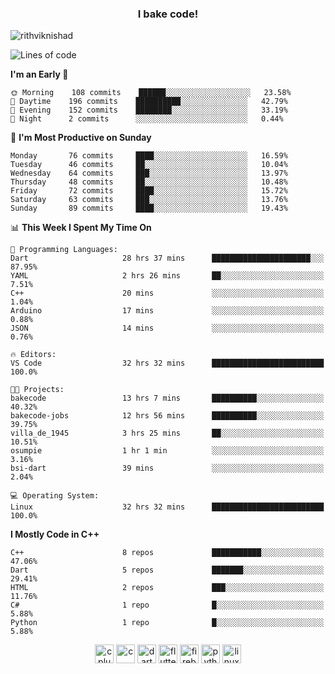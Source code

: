 <h3 align="center">I bake code!</h3>

<p align="left"> <img src="https://komarev.com/ghpvc/?username=rithviknishad" alt="rithviknishad" /> </p>

<!--START_SECTION:waka-->
![Lines of code](https://img.shields.io/badge/From%20Hello%20World%20I%27ve%20Written-23.3%20million%20lines%20of%20code-blue)

**I'm an Early 🐤** 

```text
🌞 Morning    108 commits    ██████░░░░░░░░░░░░░░░░░░░   23.58% 
🌆 Daytime    196 commits    ██████████░░░░░░░░░░░░░░░   42.79% 
🌃 Evening    152 commits    ████████░░░░░░░░░░░░░░░░░   33.19% 
🌙 Night      2 commits      ░░░░░░░░░░░░░░░░░░░░░░░░░   0.44%

```
📅 **I'm Most Productive on Sunday** 

```text
Monday       76 commits     ████░░░░░░░░░░░░░░░░░░░░░   16.59% 
Tuesday      46 commits     ██░░░░░░░░░░░░░░░░░░░░░░░   10.04% 
Wednesday    64 commits     ███░░░░░░░░░░░░░░░░░░░░░░   13.97% 
Thursday     48 commits     ██░░░░░░░░░░░░░░░░░░░░░░░   10.48% 
Friday       72 commits     ████░░░░░░░░░░░░░░░░░░░░░   15.72% 
Saturday     63 commits     ███░░░░░░░░░░░░░░░░░░░░░░   13.76% 
Sunday       89 commits     ████░░░░░░░░░░░░░░░░░░░░░   19.43%

```


📊 **This Week I Spent My Time On** 

```text
💬 Programming Languages: 
Dart                     28 hrs 37 mins      ██████████████████████░░░   87.95% 
YAML                     2 hrs 26 mins       ██░░░░░░░░░░░░░░░░░░░░░░░   7.51% 
C++                      20 mins             ░░░░░░░░░░░░░░░░░░░░░░░░░   1.04% 
Arduino                  17 mins             ░░░░░░░░░░░░░░░░░░░░░░░░░   0.88% 
JSON                     14 mins             ░░░░░░░░░░░░░░░░░░░░░░░░░   0.76%

🔥 Editors: 
VS Code                  32 hrs 32 mins      █████████████████████████   100.0%

🐱‍💻 Projects: 
bakecode                 13 hrs 7 mins       ██████████░░░░░░░░░░░░░░░   40.32% 
bakecode-jobs            12 hrs 56 mins      ██████████░░░░░░░░░░░░░░░   39.75% 
villa_de_1945            3 hrs 25 mins       ██░░░░░░░░░░░░░░░░░░░░░░░   10.51% 
osumpie                  1 hr 1 min          ░░░░░░░░░░░░░░░░░░░░░░░░░   3.16% 
bsi-dart                 39 mins             ░░░░░░░░░░░░░░░░░░░░░░░░░   2.04%

💻 Operating System: 
Linux                    32 hrs 32 mins      █████████████████████████   100.0%

```

**I Mostly Code in C++** 

```text
C++                      8 repos             ███████████░░░░░░░░░░░░░░   47.06% 
Dart                     5 repos             ███████░░░░░░░░░░░░░░░░░░   29.41% 
HTML                     2 repos             ███░░░░░░░░░░░░░░░░░░░░░░   11.76% 
C#                       1 repo              █░░░░░░░░░░░░░░░░░░░░░░░░   5.88% 
Python                   1 repo              █░░░░░░░░░░░░░░░░░░░░░░░░   5.88%

```



<!--END_SECTION:waka-->

<p align="center">
  <img src="https://devicons.github.io/devicon/devicon.git/icons/cplusplus/cplusplus-original.svg" alt="cplusplus" width="30" height="30"/>
  <img src="https://devicons.github.io/devicon/devicon.git/icons/c/c-original.svg" alt="c" width="30" height="30"/>
  <img src="https://www.vectorlogo.zone/logos/dartlang/dartlang-icon.svg" alt="dart" width="30" height="30"/>
  <img src="https://www.vectorlogo.zone/logos/flutterio/flutterio-icon.svg" alt="flutter" width="30" height="30"/> 
  <img src="https://www.vectorlogo.zone/logos/firebase/firebase-icon.svg" alt="firebase" width="30" height="30"/> 
  <img src="https://devicons.github.io/devicon/devicon.git/icons/python/python-original.svg" alt="python" width="30" height="30"/> 
  <img src="https://devicons.github.io/devicon/devicon.git/icons/linux/linux-original.svg" alt="linux" width="30" height="30"/> 
</p>
